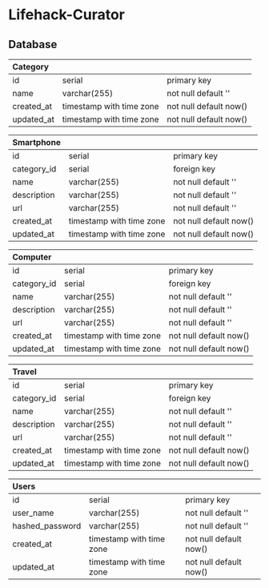 # Lifehack-Curator

## Database

| Category   |                           |                         |
|:-----------|:--------------------------|:------------------------|
| id         | serial                    | primary key             |
| name       | varchar(255)              | not null default ''     |
| created_at | timestamp with time zone  | not null default now()  |
| updated_at | timestamp with time zone  | not null default now()  |

| Smartphone |                           |                         |
|:-----------|:--------------------------|:------------------------|
| id         | serial                    | primary key             |
| category_id| serial                    | foreign key             |
| name       | varchar(255)              | not null default ''     |
| description| varchar(255)              | not null default ''     |
| url        | varchar(255)              | not null default ''     |
| created_at | timestamp with time zone  | not null default now()  |
| updated_at | timestamp with time zone  | not null default now()  |


| Computer    |                           |                        |
|:------------|:--------------------------|:-----------------------|
| id         | serial                    | primary key             |
| category_id| serial                    | foreign key             |
| name       | varchar(255)              | not null default ''     |
| description| varchar(255)              | not null default ''     |
| url        | varchar(255)              | not null default ''     |
| created_at | timestamp with time zone  | not null default now()  |
| updated_at | timestamp with time zone  | not null default now()  |

| Travel        |                           |                        |
|:--------------|:--------------------------|:-----------------------|
| id           | serial                    | primary key             |
| category_id  | serial                    | foreign key             |
| name         | varchar(255)              | not null default ''     |
| description  | varchar(255)              | not null default ''     |
| url          | varchar(255)              | not null default ''     |
| created_at   | timestamp with time zone  | not null default now()  |
| updated_at   | timestamp with time zone  | not null default now()  |


| Users           |               |                                |
|:----------------|:--------------|:-------------------------------|
| id              | serial        | primary key                    |
| user_name       | varchar(255)  | not null default ''            |
| hashed_password | varchar(255)  | not null default ''            |
| created_at   | timestamp with time zone | not null default now() |
| updated_at   | timestamp with time zone | not null default now() |
